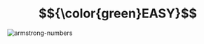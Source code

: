 # $${\color{green}EASY}$$
![armstrong-numbers](https://user-images.githubusercontent.com/65892342/236386591-85964557-68e7-402e-9ebd-b73e44937954.svg)
